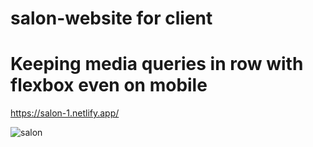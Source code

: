 # salon-website for client

# Keeping media queries in row with flexbox even on mobile

https://salon-1.netlify.app/

![salon](https://user-images.githubusercontent.com/24884380/161316464-a57782c7-2639-4a38-93b5-036324dbcfc5.png)
